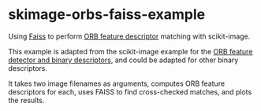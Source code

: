 # skimage-orbs-faiss-example

Using [Faiss](https://github.com/facebookresearch/faiss) to perform [ORB feature descriptor](https://en.wikipedia.org/wiki/ORB_%28feature_descriptor%29) matching with scikit-image.

This example is adapted from the scikit-image example for the [ORB feature detector and binary descriptors](https://scikit-image.org/docs/dev/auto_examples/features_detection/plot_orb.html), and could be adapted for other binary descriptors.

It takes two image filenames as arguments, computes ORB feature descriptors for each, uses FAISS to find cross-checked matches, and plots the results.
